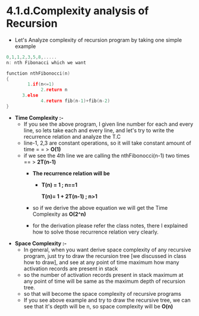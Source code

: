 # 4.1.d.Complexity analysis of Recursion

- Let's Analyze complexity of recursion program by taking one simple example

```c
0,1,1,2,3,5,8,.....
n: nth Fibonacci which we want

function nthFibonocci(n)
{
		1.if(n<=1)
			 2.return n
	  3.else
			 4.return fib(n-1)+fib(n-2)
}

```

- **Time Complexity :-**
    - If you see the above program, I given line number for each and every line, so lets take each and every line, and let's try to write the recurrence relation and analyze the T.C
    - line-1, 2,3 are constant operations, so it will take constant amount of time = = > **O(1)**
    - if we see the 4th line we are calling the nthFibonocci(n-1) two times == > **2T(n-1)**
        - **The recurrence relation will be**
            - **T(n) = 1                   ; n==1**

                **T(n)= 1 + 2T(n-1)    ; n>1**

        - so if we derive the above equation we will get the Time Complexity as **O(2^n)**
        - for the derivation  please refer the class notes, there I explained how to solve those recurrence relation very clearly.
- **Space Complexity :-**
    - In general, when you want derive space complexity of any recursive program, just try to draw the recursion tree [we discussed in class how to draw], and see at any point of time maximum how many activation records are present in stack
    - so the number of activation records present in stack maximum at any point of time will be same as the maximum depth of recursion tree.
    - so that will become the space complexity of recursive programs
    - If you see above example and try to draw the recursive tree, we can see that it's depth will be n, so space complexity will be **O(n)**